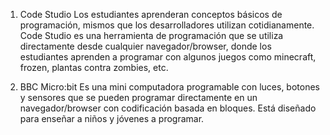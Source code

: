 1. Code Studio
Los estudiantes aprenderan conceptos básicos de programación, mismos que los desarrolladores utilizan cotidianamente.
Code Studio es una herramienta de programación que se utiliza directamente desde cualquier navegador/browser, donde los estudiantes aprenden a programar con algunos juegos como minecraft, frozen, plantas contra zombies, etc.

2. BBC Micro:bit
Es una mini computadora programable con luces, botones y sensores que se pueden programar directamente en un navegador/browser con codificación basada en bloques. Está diseñado para enseñar a niños y jóvenes a programar.

